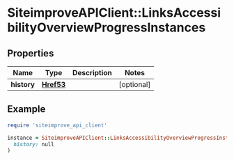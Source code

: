 # SiteimproveAPIClient::LinksAccessibilityOverviewProgressInstances

## Properties

| Name | Type | Description | Notes |
| ---- | ---- | ----------- | ----- |
| **history** | [**Href53**](Href53.md) |  | [optional] |

## Example

```ruby
require 'siteimprove_api_client'

instance = SiteimproveAPIClient::LinksAccessibilityOverviewProgressInstances.new(
  history: null
)
```

